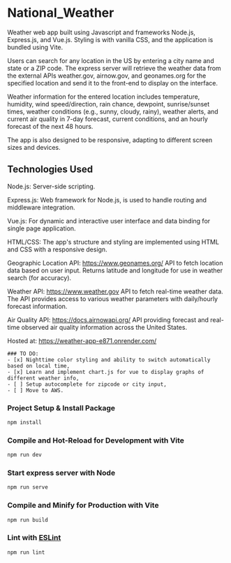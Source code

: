 # National_Weather

Weather web app built using Javascript and frameworks Node.js, Express.js, and Vue.js. Styling is with vanilla CSS, and the application is bundled using Vite.

Users can search for any location in the US by entering a city name and state or a ZIP code. The express server will retrieve the weather data from the external APIs weather.gov, airnow.gov, and geonames.org for the specified location and send it to the front-end to display on the interface.

Weather information for the entered location includes temperature, humidity, wind speed/direction, rain chance, dewpoint, sunrise/sunset times, weather conditions (e.g., sunny, cloudy, rainy), weather alerts, and current air quality in 7-day forecast, current conditions, and an hourly forecast of the next 48 hours.

The app is also designed to be responsive, adapting to different screen sizes and devices.

## Technologies Used

Node.js: Server-side scripting.

Express.js: Web framework for Node.js, is used to handle routing and middleware integration.

Vue.js: For dynamic and interactive user interface and data binding for single page application.

HTML/CSS: The app's structure and styling are implemented using HTML and CSS with a responsive design.

Geographic Location API: https://www.geonames.org/ API to fetch location data based on user input. Returns latitude and longitude for use in weather search (for accuracy).

Weather API: https://www.weather.gov API to fetch real-time weather data. The API provides access to various weather parameters with daily/hourly forecast information.

Air Quality API: https://docs.airnowapi.org/ API providing forecast and real-time observed air quality information across the United States.

Hosted at: https://weather-app-e871.onrender.com/ 

```[tasklist]
### TO DO: 
- [x] Nighttime color styling and ability to switch automatically based on local time,
- [x] Learn and implement chart.js for vue to display graphs of different weather info,
- [ ] Setup autocomplete for zipcode or city input,
- [ ] Move to AWS.
```

### Project Setup & Install Package

```sh
npm install
```

### Compile and Hot-Reload for Development with Vite

```sh
npm run dev
```

### Start express server with Node

```sh
npm run serve
```

### Compile and Minify for Production with Vite

```sh
npm run build
```

### Lint with [ESLint](https://eslint.org/)

```sh
npm run lint
```